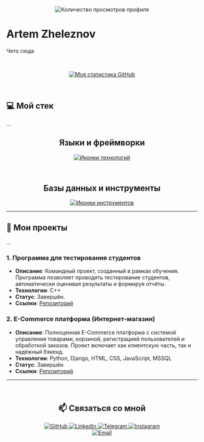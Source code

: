 <div align="center">
  <img src="https://komarev.com/ghpvc/?username=sigvame&style=for-the-badge" alt="Количество просмотров профиля" />
</div>

# Artem Zheleznov

Чето сюда

<br><div align="center">
  <a href="https://github.com/sigvame?tab=repositories">
    <img src="https://github-readme-stats.vercel.app/api?username=sigvame&show_icons=true&theme=dark" alt="Моя статистика GitHub" />
  </a>
</div>

<br>

## 💻 Мой стек

...

<div align="center">
  <h2>Языки и фреймворки</h2>
</div>
<p align="center">
  <a href="https://skillicons.dev">
    <img src="https://skillicons.dev/icons?i=cpp,python,django,html,css,js,react,bootstrap" alt="Иконки технологий" />
  </a>
</p><br>

<div align="center">
  <h2>Базы данных и инструменты</h2>
</div>
<p align="center">
  <a href="https://skillicons.dev">
    <img src="https://skillicons.dev/icons?i=mysql,sqlite,git,vscode,docker,figma" alt="Иконки инструментов" />
  </a>
</p>

---

## 🚀 Мои проекты

...

### 1. Программа для тестирования студентов
- **Описание**: Командный проект, созданный в рамках обучения. Программа позволяет проводить тестирование студентов, автоматически оценивая результаты и формируя отчёты.
- **Технологии**: C++
- **Статус**: Завершён.
- **Ссылки**: [Репозиторий](https://github.com/sigvame/student-testing-program)

### 2. E-Commerce платформа (Интернет-магазин)
- **Описание**: Полноценная E-Commerce платформа с системой управления товарами, корзиной, регистрацией пользователей и обработкой заказов. Проект включает как клиентскую часть, так и надёжный бэкенд.
- **Технологии**: Python, Django, HTML, CSS, JavaScript, MSSQL
- **Статус**: Завершён
- **Ссылки**: [Репозиторий](https://github.com/sigvame/e-commerce-platform)


---
<br><div align="center">
  <h2>📫 Связаться со мной</h2>
</div>

<p align="center">
  <a href="https://github.com/sigvame" target="_blank">
    <img src="https://img.shields.io/badge/GitHub-100000?style=for-the-badge&logo=github&logoColor=white" alt="GitHub" />
  </a>
  <a href="https://www.linkedin.com/in/artemzheleznov" target="_blank">
    <img src="https://img.shields.io/badge/LinkedIn-0077B5?style=for-the-badge&logo=linkedin&logoColor=white" alt="LinkedIn" />
  </a>
  <a href="https://t.me/kaiseloff" target="_blank">
    <img src="https://img.shields.io/badge/Telegram-26A5E4?style=for-the-badge&logo=telegram&logoColor=white" alt="Telegram" />
  </a>
  <a href="https://www.instagram.com/kaiseloff?igsh=cjdtcGhjdzgzOXB2" target="_blank">
    <img src="https://img.shields.io/badge/Instagram-E4405F?style=for-the-badge&logo=instagram&logoColor=white" alt="Instagram" />
  </a><br>
  <a href="mailto:artemzheleznovjob@gmail.com">
    <img src="https://img.shields.io/badge/Gmail-D14836?style=for-the-badge&logo=gmail&logoColor=white" alt="Email" />
  </a>
</p>
